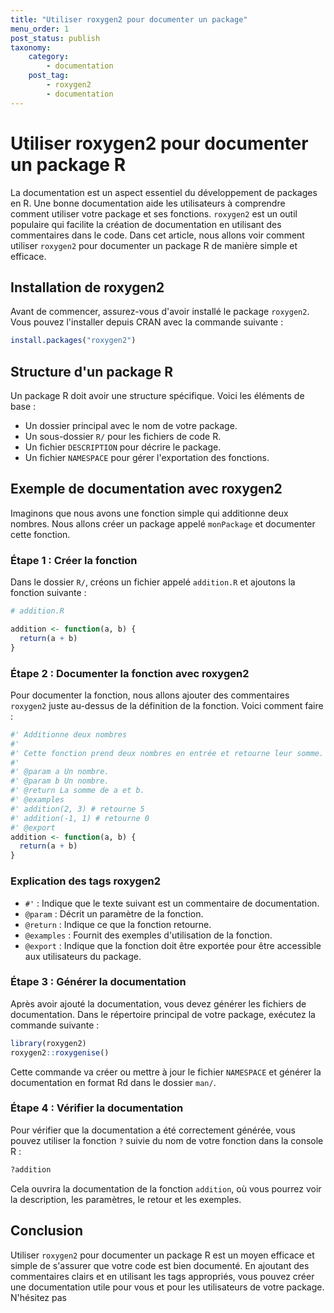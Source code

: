 ```yaml
---
title: "Utiliser roxygen2 pour documenter un package"
menu_order: 1
post_status: publish
taxonomy:
    category:
        - documentation
    post_tag:
        - roxygen2
        - documentation
---
```


# Utiliser roxygen2 pour documenter un package R

La documentation est un aspect essentiel du développement de packages en R. Une bonne documentation aide les utilisateurs à comprendre comment utiliser votre package et ses fonctions. `roxygen2` est un outil populaire qui facilite la création de documentation en utilisant des commentaires dans le code. Dans cet article, nous allons voir comment utiliser `roxygen2` pour documenter un package R de manière simple et efficace.

## Installation de roxygen2

Avant de commencer, assurez-vous d'avoir installé le package `roxygen2`. Vous pouvez l'installer depuis CRAN avec la commande suivante :

```R
install.packages("roxygen2")
```

## Structure d'un package R

Un package R doit avoir une structure spécifique. Voici les éléments de base :

- Un dossier principal avec le nom de votre package.
- Un sous-dossier `R/` pour les fichiers de code R.
- Un fichier `DESCRIPTION` pour décrire le package.
- Un fichier `NAMESPACE` pour gérer l'exportation des fonctions.

## Exemple de documentation avec roxygen2

Imaginons que nous avons une fonction simple qui additionne deux nombres. Nous allons créer un package appelé `monPackage` et documenter cette fonction.

### Étape 1 : Créer la fonction

Dans le dossier `R/`, créons un fichier appelé `addition.R` et ajoutons la fonction suivante :

```R
# addition.R

addition <- function(a, b) {
  return(a + b)
}
```

### Étape 2 : Documenter la fonction avec roxygen2

Pour documenter la fonction, nous allons ajouter des commentaires `roxygen2` juste au-dessus de la définition de la fonction. Voici comment faire :

```R
#' Additionne deux nombres
#'
#' Cette fonction prend deux nombres en entrée et retourne leur somme.
#'
#' @param a Un nombre.
#' @param b Un nombre.
#' @return La somme de a et b.
#' @examples
#' addition(2, 3) # retourne 5
#' addition(-1, 1) # retourne 0
#' @export
addition <- function(a, b) {
  return(a + b)
}
```

### Explication des tags roxygen2

- `#'` : Indique que le texte suivant est un commentaire de documentation.
- `@param` : Décrit un paramètre de la fonction.
- `@return` : Indique ce que la fonction retourne.
- `@examples` : Fournit des exemples d'utilisation de la fonction.
- `@export` : Indique que la fonction doit être exportée pour être accessible aux utilisateurs du package.

### Étape 3 : Générer la documentation

Après avoir ajouté la documentation, vous devez générer les fichiers de documentation. Dans le répertoire principal de votre package, exécutez la commande suivante :

```R
library(roxygen2)
roxygen2::roxygenise()
```

Cette commande va créer ou mettre à jour le fichier `NAMESPACE` et générer la documentation en format Rd dans le dossier `man/`.

### Étape 4 : Vérifier la documentation

Pour vérifier que la documentation a été correctement générée, vous pouvez utiliser la fonction `?` suivie du nom de votre fonction dans la console R :

```R
?addition
```

Cela ouvrira la documentation de la fonction `addition`, où vous pourrez voir la description, les paramètres, le retour et les exemples.

## Conclusion

Utiliser `roxygen2` pour documenter un package R est un moyen efficace et simple de s'assurer que votre code est bien documenté. En ajoutant des commentaires clairs et en utilisant les tags appropriés, vous pouvez créer une documentation utile pour vous et pour les utilisateurs de votre package. N'hésitez pas

